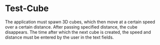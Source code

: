# Test-Cube
The application must spawn 3D cubes, which then
move at a certain speed over a certain distance. After passing
specified distance, the cube disappears. The time after which the next cube is created, the speed
and distance must be entered by the user in the text fields.

